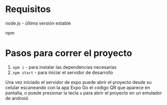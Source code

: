 # Requisitos
node.js - última versión estable

npm

# Pasos para correr el proyecto
1. `npm i` - para instalar las dependencias necesarias
2. `npm start` - para iniciar el servidor de desarrollo

Una vez iniciado el servidor de expo puede abrir el proyecto desde su celular escaneando con la app Expo Go el código QR que aparece en pantalla, o puede presionar la tecla `a` para abrir el proyecto en un emulador de android.
